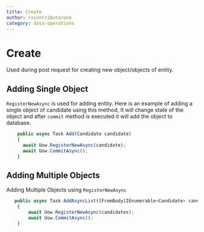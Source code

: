```yaml
---
title: Create
author: rxcontributorone
category: data-operations 
---
```


# Create
Used during post request for creating new object/objects of entity.

## Adding Single Object
`RegisterNewAsync` is used for adding entity. Here is an example of adding a single object of candidate using this method, It will change state of the object and after `commit` method is executed it will add the object to database. 

```js
    public async Task Add(Candidate candidate)
    {
      await Uow.RegisterNewAsync(candidate);
      await Uow.CommitAsync();      
    }
```

## Adding Multiple Objects
Adding Multiple Objects using `RegisterNewAsync`

```js
   public async Task AddAsyncList([FromBody]IEnumerable<Candidate> candidates)
    {
        await Uow.RegisterNewAsync(candidates);
        await Uow.CommitAsync();
    }
```